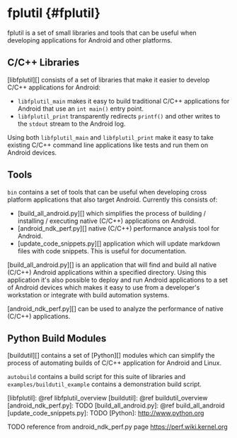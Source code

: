 fplutil    {#fplutil}
=======

fplutil is a set of small libraries and tools that can be useful when
developing applications for Android and other platforms.

## C/C++ Libraries

[libfplutil][] consists of a set of libraries that make it easier to develop
C/C++ applications for Android:

   * `libfplutil_main` makes it easy to build traditional C/C++
     applications for Android that use an `int main()` entry point.
   * `libfplutil_print` transparently redirects `printf()` and other writes to
      the `stdout` stream to the Android log.

Using both `libfplutil_main` and `libfplutil_print` make it easy to take
existing C/C++ command line applications like tests and run them on Android
devices.

## Tools

`bin` contains a set of tools that can be useful when developing cross
platform applications that also target Android.  Currently this consists of:

   * [build_all_android.py][] which simplifies the process of building /
     installing / executing native (C/C++) applications on Android.
   * [android_ndk_perf.py][] native (C/C++) performance analysis tool for
     Android.
   * [update_code_snippets.py][] application which will update markdown
     files with code snippets.  This is useful for documentation.

[build_all_android.py][] is an application that will find and build all native
(C/C++) Android applications within a specified directory.  Using this
application it's also possible to deploy and run Android applications to a set
of Android devices which makes it easy to use from a developer's workstation
or integrate with build automation systems.

[android_ndk_perf.py][] can be used to analyze the performance of native
(C/C++) applications.

## Python Build Modules

[buildutil][] contains a set of [Python][] modules which can simplify the
process of automating builds of C/C++ application for Android and Linux.

`autobuild` contains a build script for this suite of libraries and
`examples/buildutil_example` contains a demonstration build script.


  [libfplutil]: @ref libfplutil_overview
  [buildutil]: @ref buildutil_overview
  [android_ndk_perf.py]: TODO
  [build_all_android.py]: @ref build_all_android
  [update_code_snippets.py]: TODO
  [Python]: http://www.python.org

TODO reference from android_ndk_perf.py page https://perf.wiki.kernel.org
